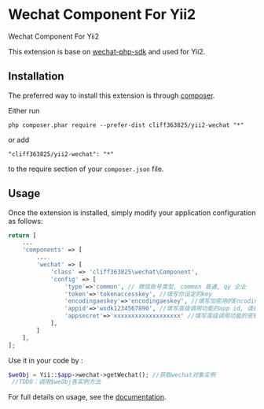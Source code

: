 Wechat Component For Yii2
=========================
Wechat Component  For Yii2

This extension is base on [wechat-php-sdk](https://github.com/dodgepudding/wechat-php-sdk) and used for Yii2.

Installation
------------

The preferred way to install this extension is through [composer](http://getcomposer.org/download/).

Either run

```
php composer.phar require --prefer-dist cliff363825/yii2-wechat "*"
```

or add

```
"cliff363825/yii2-wechat": "*"
```

to the require section of your `composer.json` file.


Usage
-----

Once the extension is installed, simply modify your application configuration as follows:

```php
return [
    ...
    'components' => [
        ....
        'wechat' => [
            'class' => 'cliff363825\wechat\Component',
            'config' => [
                'type'=>'common', // 微信账号类型, common 普通, qy 企业
                'token'=>'tokenaccesskey', //填写你设定的key
                'encodingaeskey'=>'encodingaeskey', //填写加密用的EncodingAESKey
                'appid'=>'wxdk1234567890', //填写高级调用功能的app id, 请在微信开发模式后台查询
                'appsecret'=>'xxxxxxxxxxxxxxxxxxx' //填写高级调用功能的密钥
            ],
        ]
    ],
];
```

Use it in your code by  :

```php
$weObj = Yii::$app->wechat->getWechat(); //获取wechat对象实例
 //TODO：调用$weObj各实例方法
```

For full details on usage, see the [documentation](https://github.com/dodgepudding/wechat-php-sdk).